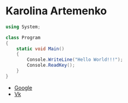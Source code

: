 ﻿# Karolina Artemenko

```c#
using System;

class Program
{
    static void Main()
    {
        Console.WriteLine("Hello World!!!");
        Console.ReadKey();
    }
}
```
- [Google](https://www.google.com)
- [Vk](https://www.vk.com)